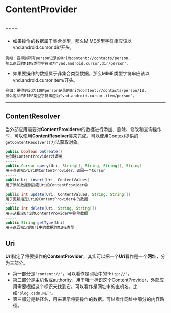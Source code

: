# ContentProvider


## ----

* 如果操作的数据属于集合类型，那么MIME类型字符串应该以vnd.android.cursor.dir/开头。

```
例如：要得到所有person记录的Uri为content://contacts/person，
那么返回的MIME类型字符串为"vnd.android.cursor.dir/person"。

```
* 如果要操作的数据属于非集合类型数据，那么MIME类型字符串应该以vnd.android.cursor.item/开头。

```
例如：要得到id为10的person记录的Uri为content://contacts/person/10，
那么返回的MIME类型字符串应为"vnd.android.cursor.item/person"。
```
---
## ContentResolver

当外部应用需要对**ContentProvider**中的数据进行添加、删除、修改和查询操作时，可以使用**ContentResolver**类来完成，可以使用Context提供的``getContentResolver()``方法获取对象。

```java
public boolean onCreate() 
在创建ContentProvider时调用
-----
public Cursor query(Uri, String[], String, String[], String) 
用于查询指定Uri的ContentProvider，返回一个Cursor
-----
public Uri insert(Uri, ContentValues)
用于添加数据到指定Uri的ContentProvider中
-----
public int update(Uri, ContentValues, String, String[])
用于更新指定Uri的ContentProvider中的数据
-----
public int delete(Uri, String, String[]) 
用于从指定Uri的ContentProvider中删除数据
-----
public String getType(Uri) 
用于返回指定的Uri中的数据的MIME类型

```

## Uri

**Uri**指定了将要操作的**ContentProvider**，其实可以把一个**Uri**看作是一个**网址**，分为三部分。

* 第一部分是``"content://"``。可以看作是网址中的``"http://"``。
* 第二部分是主机名或authority，用于唯一标识这个ContentProvider，外部应用需要根据这个标识来找到它。可以看作是网址中的主机名，比如``"blog.csdn.NET"``。
* 第三部分是路径名，用来表示将要操作的数据。可以看作网址中细分的内容路径。



